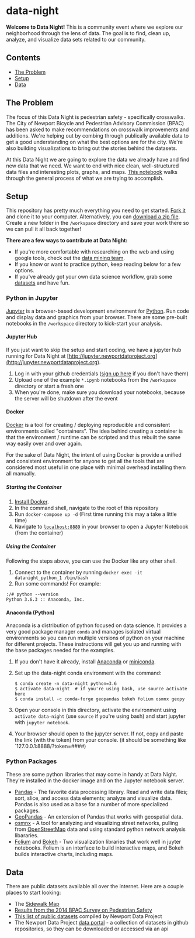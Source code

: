 # data-night
**Welcome to Data Night!**  This is a community event where we explore our neighborhood through the lens of data. The goal is to find, clean up, analyze, and visualize data sets related to our community.  

## Contents

* [The Problem](#the-problem)
* [Setup](#setup)
* [Data](#data)

## The Problem

The focus of this Data Night is pedestrian safety - specifically crosswalks.  The City of Newport Bicycle and Pedestrian Advisory Commission (BPAC) has been asked to make recommendations on crosswalk improvements and additions.  We're helping out by combing through publically available data to get a good understanding on what the best options are for the city.  We're also building visualizations to bring out the stories behind the datasets.  

At this Data Night we are going to explore the data we already have and find new data that we need.  We want to end with nice clean, well-structured data files and interesting plots, graphs, and maps. [This notebook](http://www.newportdataproject.org/data-night/intro-to-data.html) walks through the general process of what we are trying to accomplish.

## Setup

This repository has pretty much everything you need to get started. [Fork it](https://help.github.com/articles/fork-a-repo/) and clone it to your computer.  Alternatively, you can [download a zip file](https://github.com/NewportDataProject/data-night/archive/master.zip). Create a new folder in the `/workspace` directory and save your work there so we can pull it all back together!

**There are a few ways to contribute at Data Night:**  

- If you're more comfortable with researching on the web and using google tools, check out the [data mining team](http://www.newportdataproject.org/data-night/data-mining.html).  
- If you know or want to practice python, keep reading below for a few options.  
- If you've already got your own data science workflow, grab some [datasets](#data) and have fun.

### Python in Jupyter

[Jupyter](http://jupyter.org/index.html) is a browser-based development environment for [Python](https://www.python.org/).  Run code and display data and graphics from your browser. There are some pre-built notebooks in the `/workspace` directory to kick-start your analysis.

#### Jupyter Hub

If you just want to skip the setup and start coding, we have a jupyter hub running for Data Night at [http://jupyter.newportdatproject.org](http://jupyter.newportdataproject.org).

1. Log in with your github credentials ([sign up here](https://github.com/join) if you don't have them)
2. Upload one of the example `*.ipynb` notebooks from the `/workspace` directory or start a fresh one
3. When you're done, make sure you download your notebooks, because the server will be shutdown after the event

#### Docker

[Docker](https://www.docker.com) is a tool for creating / deploying reproducible and consistent environments called "containers".  The idea behind creating a container is that the environment / runtime can be scripted and thus rebuilt the same way easily over and over again.  

For the sake of Data Night, the intent of using Docker is provide a unified and consistent environment for anyone to get all the tools that are considered most useful in one place with minimal overhead installing them all manually.

##### Starting the Container

1. [Install Docker](https://www.docker.com/community-edition).
2. In the command shell, navigate to the root of this repository
3. Run `docker-compose up -d`  (First time running this may a take a little time)
4. Navigate to [`localhost:8889`](http://localhost:8889) in your browser to open a Jupyter Notebook (from the container)

##### Using the Container
Following the steps above, you can use the Docker like any other shell. 
1. Connect to the container by running `docker exec -it datanight_python_1 /bin/bash`
1. Run some commands!  For example:
```shell
:/# python --version
Python 3.6.3 :: Anaconda, Inc.
```

#### Anaconda (Python)

Anaconda is a distribution of python focused on data science.  It provides a very good package manager `conda` and manages isolated virtual environments so you can run multiple versions of python on your machine for different projects. These instructions will get you up and running with the base packages needed for the examples.

1. If you don't have it already, install [Anaconda](https://www.anaconda.com) or [miniconda](https://conda.io/miniconda.html).

2. Set up the data-night conda environment with the command:

   ```shell
   $ conda create -n data-night python=3.6
   $ activate data-night  # if you're using bash, use source activate here
   $ conda install -c conda-forge geopandas bokeh folium osmnx geopy
   ```

3. Open your console in this directory, activate the environment using `activate data-night` (use `source` if you're using bash) and start jupyter with `jupyter notebook`.

4. Your browser should open to the jupyter server.  If not, copy and paste the link (with the token) from your console.  (it should be something like `127.0.0.1:8888/?token=####)

### Python Packages
These are some python libraries that may come in handy at Data Night.  They're installed in the docker image and on the Jupyter notebook server.
* [Pandas](http://pandas.pydata.org/pandas-docs/stable/10min.html) - The favorite data processing library. Read and write data files; sort, slice, and access data elements; analyze and visualize data. Pandas is also used as a base for a number of more specialized packages.
* [GeoPandas](http://geopandas.org/) - An extension of Pandas that works with geospatial data.
* [osmnx](http://geoffboeing.com/2016/11/osmnx-python-street-networks/) - A tool for analyzing and visualizing street networks, pulling from [OpenStreetMap](https://www.openstreetmap.org) data and using standard python network analysis libararies.
* [Folium](https://folium.readthedocs.io/en/latest/) and [Bokeh](https://bokeh.pydata.org/en/latest/) - Two visualization libraries that work well in juyter notebooks. Folium is an interface to build interactive maps, and Bokeh builds interactive charts, including maps.

## Data

There are public datasets available all over the internet.  Here are a couple places to start looking:

* The [Sidewalk Map](https://github.com/newportdataportal/sidewalk-map)
* [Results from the 2014 BPAC Survey on Pedestrian Safety](https://github.com/NewportDataPortal/newport-crosswalk-survey-2014)
* [This list of public datasets](https://github.com/newportdataproject/data/wiki/Data-Portals) compiled by Newport Data Project
* The Newport Data Project [data portal](http://portal.newportdataproject.org) - a collection of datasets in github repositories, so they can be downloaded or accessed via an api